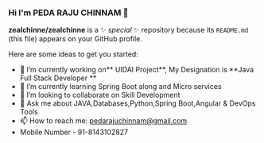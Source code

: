### Hi I'm PEDA RAJU CHINNAM 👋


**zealchinne/zealchinne** is a ✨ _special_ ✨ repository because its `README.md` (this file) appears on your GitHub profile.

Here are some ideas to get you started:

- 🔭 I’m currently working on** UIDAI Project**, My Designation is **Java Full Stack Developer **
- 🌱 I’m currently learning Spring Boot along and Micro services
- 👯 I’m looking to collaborate on Skill Development 
- 💬 Ask me about JAVA,Databases,Python,Spring Boot,Angular & DevOps Tools
- 📫 How to reach me: pedarajuchinnam@gmail.com
- Mobile Number - 91-8143102827

